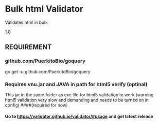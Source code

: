 # Bulk html Validator
Validates html in bulk

1.0

## REQUIREMENT

### github.com/PuerkitoBio/goquery
go get -u github.com/PuerkitoBio/goquery

### Requires vnu.jar and JAVA in path for html5 verify (optinal)
This jar in the same folder as exe file for html5 validation to work (warning html5 validation very slow and demanding and needs to be turned on in config)
####(required for now)

#### Go to https://validator.github.io/validator/#usage and get latest release
